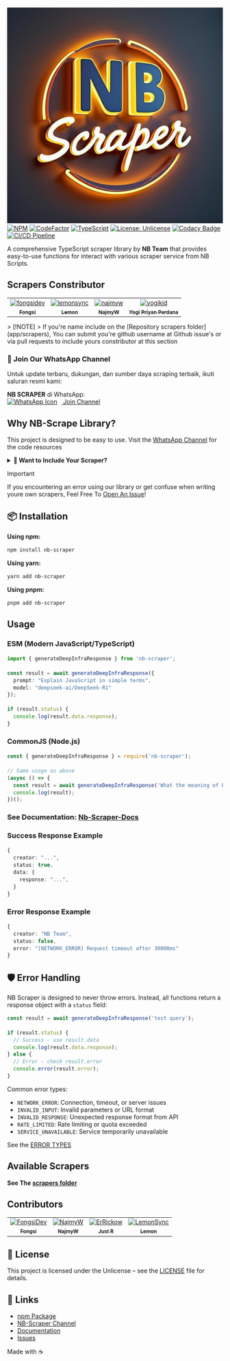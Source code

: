 [![icon](public/logo.png)](https://whatsapp.com/channel/0029Vb5EZCjIiRotHCI1213L)
[![NPM](https://nodei.co/npm/nb-scraper.png)](https://npmjs.org/package/nb-scraper)
[![CodeFactor](https://www.codefactor.io/repository/github/chakszzz/nb-scraper/badge)](https://www.codefactor.io/repository/github/chakszzz/nb-scraper)
[![TypeScript](https://img.shields.io/badge/TypeScript-007ACC?logo=typescript&logoColor=white)](https://typescriptlang.org)
[![License: Unlicense](https://img.shields.io/badge/license-Unlicense-blue.svg)](http://unlicense.org/)
[![Codacy Badge](https://app.codacy.com/project/badge/Grade/f7c79559f8d44dd49ee3fc69bc77aef3)](https://app.codacy.com?utm_source=gh&utm_medium=referral&utm_content=&utm_campaign=Badge_grade)
[![CI/CD Pipeline](https://github.com/Chakszzz/NB-Scraper/actions/workflows/ci.yml/badge.svg)](https://github.com/Chakszzz/NB-Scraper/actions/workflows/ci.yml)

A comprehensive TypeScript scraper library by **NB Team** that provides easy-to-use functions for interact with various scraper service from NB Scripts.

## Scrapers Constributor
<!-- readme: fongsidev,lemonsync,najmyw,yogikid -start -->
<table>
	<tbody>
		<tr>
            <td align="center">
                <a href="https://github.com/fongsidev">
                    <img src="https://avatars.githubusercontent.com/u/96420420?v=4" width="100;" alt="fongsidev"/>
                    <br />
                    <sub><b>Fongsi</b></sub>
                </a>
            </td>
            <td align="center">
                <a href="https://github.com/lemonsync">
                    <img src="https://avatars.githubusercontent.com/u/186121697?v=4" width="100;" alt="lemonsync"/>
                    <br />
                    <sub><b>Lemon</b></sub>
                </a>
            </td>
            <td align="center">
                <a href="https://github.com/najmyw">
                    <img src="https://avatars.githubusercontent.com/u/120731308?v=4" width="100;" alt="najmyw"/>
                    <br />
                    <sub><b>NajmyW</b></sub>
                </a>
            </td>
            <td align="center">
                <a href="https://github.com/yogikid">
                    <img src="https://avatars.githubusercontent.com/u/182364817?v=4" width="100;" alt="yogikid"/>
                    <br />
                    <sub><b>Yogi Priyan Perdana </b></sub>
                </a>
            </td>
		</tr>
	<tbody>
</table>
<!-- readme: fongsidev,lemonsync,najmyw,yogikid -end -->
> [!NOTE]
> If you're name include on the [Repository scrapers folder](app/scrapers), You can submit you're github username at Github issue's  or via pull requests to include yours constributor at this section

### 📢 Join Our WhatsApp Channel
Untuk update terbaru, dukungan, dan sumber daya scraping terbaik, ikuti saluran resmi kami:

**NB SCRAPER** di WhatsApp:  
<a href="https://whatsapp.com/channel/0029Vb5EZCjIiRotHCI1213L">
  <img src="https://static.whatsapp.net/rsrc.php/v3/yP/r/rYZqPCBaG70.png" 
       width="30" 
       style="margin-right:10px" 
       loading="lazy" 
       alt="WhatsApp Icon">
</a> [Join Channel](https://whatsapp.com/channel/0029Vb5EZCjIiRotHCI1213L)

## Why NB-Scrape Library?

This project is designed to be easy to use. Visit the [WhatsApp Channel](https://whatsapp.com/channel/0029Vb5EZCjIiRotHCI1213L) for the code resources

<details>
<summary><b>🔽 Want to Include Your Scraper?</b></summary>

1. **Fork the repository** [here](https://github.com/Chakszzz/NB-Scraper/fork)
2. **Create a new branch**: `git checkout -b feature/new-scraper`
3. **Add your scraper** on `app/scrapers/`
4. **Add comprehensive tests** in `integration-tests/` (optional)
5. **Submit a pull request**

Pro Tip: Join our [WhatsApp Channel](https://whatsapp.com/channel/0029Vb5EZCjIiRotHCI1213L) for contribution support!
</details>

> [!IMPORTANT]
> If you encountering an error using our library or get confuse when writing youre own scrapers, Feel Free To [Open An Issue](https://github.com/chakszzz/nb-scraper/issues)!

## 📦 Installation
**Using npm:**
```bash
npm install nb-scraper
```
**Using yarn:**
```bash
yarn add nb-scraper
```
**Using pnpm:**
```bash
pnpm add nb-scraper
```

## Usage

### ESM (Modern JavaScript/TypeScript)

```typescript
import { generateDeepInfraResponse } from 'nb-scraper';

const result = await generateDeepInfraResponse({
  prompt: "Explain JavaScript in simple terms",
  model: "deepseek-ai/DeepSeek-R1"
});

if (result.status) {
  console.log(result.data.response);
}
```

### CommonJS (Node.js)

```javascript
const { generateDeepInfraResponse } = require('nb-scraper');

// Same usage as above
(async () => {
  const result = await generateDeepInfraResponse('What the meaning of Pahlawan Indonesia?');
  console.log(result);
})();
```
### See Documentation: [Nb-Scraper-Docs](https://nb-scraper.js.org)
### Success Response Example

```typescript
{
  creator: "...",
  status: true,
  data: {
    response: "...", 
  }
}
```

### Error Response Example

```typescript
{
  creator: "NB Team",
  status: false,
  error: "[NETWORK_ERROR] Request timeout after 30000ms"
}
```

## 🛡️ Error Handling

NB Scraper is designed to never throw errors. Instead, all functions return a response object with a `status` field:

```typescript
const result = await generateDeepInfraResponse('test query');

if (result.status) {
  // Success - use result.data
  console.log(result.data.response);
} else {
  // Error - check result.error
  console.error(result.error);
}
```

Common error types:
- `NETWORK_ERROR`: Connection, timeout, or server issues
- `INVALID_INPUT`: Invalid parameters or URL format
- `INVALID_RESPONSE`: Unexpected response format from API
- `RATE_LIMITED`: Rate limiting or quota exceeded
- `SERVICE_UNAVAILABLE`: Service temporarily unavailable

See the [ERROR TYPES](app/types.ts)

## Available Scrapers
**See The [scrapers folder](app/scrapers)**

## Contributors

<!-- readme: collaborators,contributors -start -->
<table>
	<tbody>
		<tr>
            <td align="center">
                <a href="https://github.com/FongsiDev">
                    <img src="https://avatars.githubusercontent.com/u/96420420?v=4" width="100;" alt="FongsiDev"/>
                    <br />
                    <sub><b>Fongsi</b></sub>
                </a>
            </td>
            <td align="center">
                <a href="https://github.com/NajmyW">
                    <img src="https://avatars.githubusercontent.com/u/120731308?v=4" width="100;" alt="NajmyW"/>
                    <br />
                    <sub><b>NajmyW</b></sub>
                </a>
            </td>
            <td align="center">
                <a href="https://github.com/ErRickow">
                    <img src="https://avatars.githubusercontent.com/u/172886759?v=4" width="100;" alt="ErRickow"/>
                    <br />
                    <sub><b>Just R</b></sub>
                </a>
            </td>
            <td align="center">
                <a href="https://github.com/LemonSync">
                    <img src="https://avatars.githubusercontent.com/u/186121697?v=4" width="100;" alt="LemonSync"/>
                    <br />
                    <sub><b>Lemon</b></sub>
                </a>
            </td>
		</tr>
	<tbody>
</table>
<!-- readme: collaborators,contributors -end -->

## 📄 License

This project is licensed under the Unlicense – see the [LICENSE](LICENSE) file for details.

## 🔗 Links
- [npm Package](https://www.npmjs.com/package/nb-scraper)
- [NB-Scraper Channel](https://whatsapp.com/channel/0029Vb5EZCjIiRotHCI1213L)
- [Documentation](https://nb-scraper.js.org)
- [Issues](https://github.com/chakszzz/nb-scraper/issues)

Made with ☕